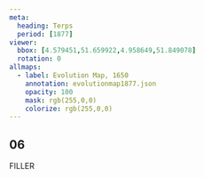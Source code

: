 ```yaml
---
meta:
  heading: Terps
  period: [1877]
viewer:
  bbox: [4.579451,51.659922,4.958649,51.849078]
  rotation: 0
allmaps:
  - label: Evolution Map, 1650
    annotation: evolutionmap1877.json
    opacity: 100
    mask: rgb(255,0,0)
    colorize: rgb(255,0,0)
---
```


## 06

FILLER
